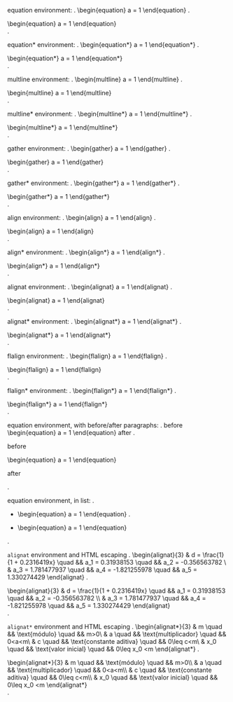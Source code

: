 equation environment:
.
\begin{equation}
a = 1
\end{equation}
.
<div class="math amsmath">
\begin{equation}
a = 1
\end{equation}
</div>
.

equation* environment:
.
\begin{equation*}
a = 1
\end{equation*}
.
<div class="math amsmath">
\begin{equation*}
a = 1
\end{equation*}
</div>
.

multline environment:
.
\begin{multline}
a = 1
\end{multline}
.
<div class="math amsmath">
\begin{multline}
a = 1
\end{multline}
</div>
.

multline* environment:
.
\begin{multline*}
a = 1
\end{multline*}
.
<div class="math amsmath">
\begin{multline*}
a = 1
\end{multline*}
</div>
.

gather environment:
.
\begin{gather}
a = 1
\end{gather}
.
<div class="math amsmath">
\begin{gather}
a = 1
\end{gather}
</div>
.

gather* environment:
.
\begin{gather*}
a = 1
\end{gather*}
.
<div class="math amsmath">
\begin{gather*}
a = 1
\end{gather*}
</div>
.

align environment:
.
\begin{align}
a = 1
\end{align}
.
<div class="math amsmath">
\begin{align}
a = 1
\end{align}
</div>
.

align* environment:
.
\begin{align*}
a = 1
\end{align*}
.
<div class="math amsmath">
\begin{align*}
a = 1
\end{align*}
</div>
.

alignat environment:
.
\begin{alignat}
a = 1
\end{alignat}
.
<div class="math amsmath">
\begin{alignat}
a = 1
\end{alignat}
</div>
.

alignat* environment:
.
\begin{alignat*}
a = 1
\end{alignat*}
.
<div class="math amsmath">
\begin{alignat*}
a = 1
\end{alignat*}
</div>
.

flalign environment:
.
\begin{flalign}
a = 1
\end{flalign}
.
<div class="math amsmath">
\begin{flalign}
a = 1
\end{flalign}
</div>
.

flalign* environment:
.
\begin{flalign*}
a = 1
\end{flalign*}
.
<div class="math amsmath">
\begin{flalign*}
a = 1
\end{flalign*}
</div>
.

equation environment, with before/after paragraphs:
.
before
\begin{equation}
a = 1
\end{equation}
after
.
<p>before</p>
<div class="math amsmath">
\begin{equation}
a = 1
\end{equation}
</div>
<p>after</p>
.

equation environment, in list:
.
- \begin{equation}
  a = 1
  \end{equation}
.
<ul>
<li>
<div class="math amsmath">
\begin{equation}
  a = 1
  \end{equation}
</div>
</li>
</ul>
.


`alignat` environment and HTML escaping
.
\begin{alignat}{3}
    & d   = \frac{1}{1 + 0.2316419x}  \quad && a_1  = 0.31938153   \quad && a_2 = -0.356563782 \\
    & a_3 = 1.781477937               \quad && a_4  = -1.821255978 \quad && a_5 = 1.330274429
\end{alignat}
.
<div class="math amsmath">
\begin{alignat}{3}
    &amp; d   = \frac{1}{1 + 0.2316419x}  \quad &amp;&amp; a_1  = 0.31938153   \quad &amp;&amp; a_2 = -0.356563782 \\
    &amp; a_3 = 1.781477937               \quad &amp;&amp; a_4  = -1.821255978 \quad &amp;&amp; a_5 = 1.330274429
\end{alignat}
</div>
.

`alignat*` environment and HTML escaping
.
\begin{alignat*}{3}
& m   \quad && \text{módulo}            \quad && m>0\\
& a   \quad && \text{multiplicador}     \quad && 0<a<m\\
& c   \quad && \text{constante aditiva} \quad && 0\leq c<m\\
& x_0 \quad && \text{valor inicial}     \quad && 0\leq x_0 <m
\end{alignat*}
.
<div class="math amsmath">
\begin{alignat*}{3}
&amp; m   \quad &amp;&amp; \text{módulo}            \quad &amp;&amp; m&gt;0\\
&amp; a   \quad &amp;&amp; \text{multiplicador}     \quad &amp;&amp; 0&lt;a&lt;m\\
&amp; c   \quad &amp;&amp; \text{constante aditiva} \quad &amp;&amp; 0\leq c&lt;m\\
&amp; x_0 \quad &amp;&amp; \text{valor inicial}     \quad &amp;&amp; 0\leq x_0 &lt;m
\end{alignat*}
</div>
.
